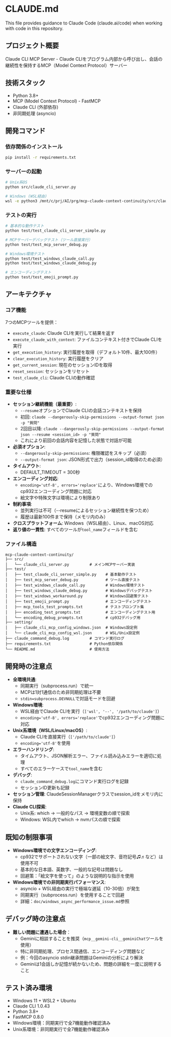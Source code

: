 # CLAUDE.md

This file provides guidance to Claude Code (claude.ai/code) when working with code in this repository.

## プロジェクト概要
Claude CLI MCP Server - Claude CLIをプログラム内部から呼び出し、会話の継続性を保持するMCP（Model Context Protocol）サーバー

## 技術スタック
- Python 3.8+
- MCP (Model Context Protocol) - FastMCP
- Claude CLI (外部依存)
- 非同期処理 (asyncio)

## 開発コマンド

### 依存関係のインストール
```bash
pip install -r requirements.txt
```

### サーバーの起動
```bash
# Unix系OS
python src/claude_cli_server.py

# Windows (WSL経由)
wsl -e python3 /mnt/c/prj/AI/prg/mcp-claude-context-continuity/src/claude_cli_server.py
```

### テストの実行
```bash
# 基本的な動作テスト
python test/test_claude_cli_server_simple.py

# MCPサーバーデバッグテスト（ツール直接実行）
python test/test_mcp_server_debug.py

# Windows環境テスト
python test/test_windows_claude_call.py
python test/test_windows_claude_debug.py

# エンコーディングテスト
python test/test_emoji_prompt.py
```

## アーキテクチャ

### コア機能
7つのMCPツールを提供：
- `execute_claude`: Claude CLIを実行して結果を返す
- `execute_claude_with_context`: ファイルコンテキスト付きでClaude CLIを実行
- `get_execution_history`: 実行履歴を取得（デフォルト10件、最大100件）
- `clear_execution_history`: 実行履歴をクリア
- `get_current_session`: 現在のセッションIDを取得
- `reset_session`: セッションをリセット
- `test_claude_cli`: Claude CLIの動作確認

### 重要な仕様
- **セッション継続機能（最重要）**: 
  - `--resume`オプションでClaude CLIの会話コンテキストを保持
  - 初回: `claude --dangerously-skip-permissions --output-format json -p "質問"`
  - 2回目以降: `claude --dangerously-skip-permissions --output-format json --resume <session_id> -p "質問"`
  - これにより前回の会話内容を記憶した状態で対話が可能
- **必須オプション**: 
  - `--dangerously-skip-permissions`: 権限確認をスキップ（必須）
  - `--output-format json`: JSON形式で出力（session_id取得のため必須）
- **タイムアウト**: 
  - DEFAULT_TIMEOUT = 300秒
- **エンコーディング対応**:
  - `encoding='utf-8', errors='replace'`により、Windows環境でのcp932エンコーディング問題に対応
  - 絵文字や特殊文字は環境により制限あり
- **制約事項**:
  - 並列実行は不可（--resumeによるセッション継続性を保つため）
  - 履歴は最新100件まで保持（メモリ内のみ）
- **クロスプラットフォーム**: Windows（WSL経由）、Linux、macOS対応
- **返り値の一貫性**: すべてのツールが`tool_name`フィールドを含む

### ファイル構造
```
mcp-claude-context-continuity/
├── src/
│   └── claude_cli_server.py         # メインMCPサーバー実装
├── test/
│   ├── test_claude_cli_server_simple.py    # 基本動作テスト
│   ├── test_mcp_server_debug.py            # ツール直接テスト
│   ├── test_windows_claude_call.py         # Windows環境テスト
│   ├── test_windows_claude_debug.py        # Windowsデバッグテスト
│   ├── test_windows_workaround.py          # Windows回避策テスト
│   ├── test_emoji_prompt.py                # エンコーディングテスト
│   ├── mcp_tools_test_prompts.txt          # テストプロンプト集
│   ├── encoding_test_prompts.txt           # エンコーディングテスト用
│   └── encoding_debug_prompts.txt          # cp932デバッグ用
├── setting/
│   ├── claude_cli_mcp_config_windows.json  # Windows設定例
│   └── claude_cli_mcp_config_wsl.json      # WSL/Unix設定例
├── claude_command_debug.log         # コマンド実行ログ
├── requirements.txt                 # Python依存関係
└── README.md                        # 使用方法
```

## 開発時の注意点
- **全環境共通**:
  - 同期実行（subprocess.run）で統一
  - MCPは1対1通信のため非同期処理は不要
  - `stdin=subprocess.DEVNULL`で対話モードを回避
- **Windows環境**: 
  - WSL経由でClaude CLIを実行（`['wsl', '--', '/path/to/claude']`）
  - `encoding='utf-8', errors='replace'`でcp932エンコーディング問題に対応
- **Unix系環境（WSL/Linux/macOS）**:
  - Claude CLIを直接実行（`['/path/to/claude']`）
  - `encoding='utf-8'`を使用
- **エラーハンドリング**: 
  - タイムアウト、JSON解析エラー、ファイル読み込みエラーを適切に処理
  - すべてのエラーケースで`tool_name`を含む
- **デバッグ**: 
  - `claude_command_debug.log`にコマンド実行ログを記録
  - セッションID更新も記録
- **セッション管理**: ClaudeSessionManagerクラスでsession_idをメモリ内に保持
- **Claude CLI探索**: 
  - Unix系: which → 一般的なパス → 環境変数の順で探索
  - Windows: WSL内でwhich → nvmパスの順で探索

## 既知の制限事項
- **Windows環境での文字エンコーディング**:
  - cp932でサポートされない文字（一部の絵文字、音符記号♫♬など）は使用不可
  - 基本的な日本語、英数字、一般的な記号は問題なし
  - 回避策：「絵文字を使って」のような説明的な指示を使用
- **Windows環境での非同期実行パフォーマンス**:
  - asyncio + WSL経由の実行で極端な遅延（10-30倍）が発生
  - 同期実行（subprocess.run）を使用することで回避
  - 詳細：`doc/windows_async_performance_issue.md`参照

## デバッグ時の注意点
- **難しい問題に遭遇した場合**：
  - Geminiに相談することを推奨（`mcp__gemini-cli__geminiChat`ツールを使用）
  - 特に非同期処理、プロセス間通信、エンコーディング問題など
  - 例：今回のasyncio stdin継承問題はGeminiの分析により解決
  - Geminiは1会話しか記憶が続かないため、問題の詳細を一度に説明すること

## テスト済み環境
- Windows 11 + WSL2 + Ubuntu
- Claude CLI 1.0.43
- Python 3.8+
- FastMCP 0.8.0
- Windows環境：同期実行で全7機能動作確認済み
- Unix系環境：非同期実行で全7機能動作確認済み